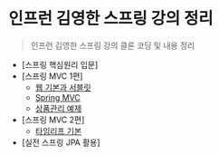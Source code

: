 # 인프런 김영한 스프링 강의 정리

> 인프런 김영한 스프링 강의 클론 코딩 및 내용 정리

- [스프링 핵심원리 입문]
- [스프링 MVC 1편]
  - [웹 기본과 서블릿](https://github.com/gwoprk98/InflearnSpring/tree/master/servlet)
  - [Spring MVC](https://github.com/gwoprk98/InflearnSpring/tree/master/springmvc)
  - [상품관리 예제](https://github.com/gwoprk98/InflearnSpring/tree/master/item-service)
- [스프링 MVC 2편]
  - [타임리프 기본](https://github.com/gwoprk98/InflearnSpring/tree/master/thymeleaf-basic)
- [실전 스프링 JPA 활용]